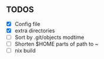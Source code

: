 ## TODOS
- [x] Config file
- [x] extra directories
- [ ] Sort by .git/objects modtime
- [ ] Shorten $HOME parts of path to ~
- [ ] nix build
